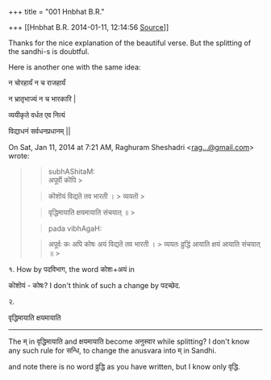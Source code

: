 +++
title = "001 Hnbhat B.R."

+++
[[Hnbhat B.R.	2014-01-11, 12:14:56 [Source](https://groups.google.com/g/samskrita/c/MoqXog4La2Q)]]



Thanks for the nice explanation of the beautiful verse. But the splitting of the sandhi-s is doubtful.

  

  

  

  

Here is another one with the same idea:

  

न चोरहार्यं न च राजहार्यं

न भ्रातृभाज्यं न च भारकारि \|

व्ययीकृते वर्धत एव नित्यं

विद्याधनं सर्वधनप्रधानम् \|\|

  

  
  

On Sat, Jan 11, 2014 at 7:21 AM, Raghuram Sheshadri \<[rag...@gmail.com]()\> wrote:  

> 
> > 
> > 
> > 
> > 
> > 
> > subhAShitaM:  
> > अपूर्वॊ कॊपि >
> 
> >  >
> 
> > कॊशॊयं विद्यतॆ तव भारती । >
> व्ययतॊ >
> 
> >  >
> 
> > वृद्धिमायाति क्षयमायाति संचयात् ॥ >
>   
>   
> > 
> > 
> > pada vibhAgaH:  
>   
> > अपूर्वः कः अपि कोषः अयं विद्यतॆ तव भारती । >
> व्ययतः व्रुद्धिं आयाति क्षयं आयाति संचयात् ॥ >
>   
> > 
> > 
> >   
> > 
> > 
> > 
> > 
> > 
> > 

१. How by पदविभाग, the word कोशः+अयं in 



कॊशॊयं - कोषः? I don't think of such a change by पदच्छेद.

  

२.





वृद्धिमायाति क्षयमायाति

 ---

  

The म् in वृद्धिमायाति and क्षयमायाति become अनुस्वार while splitting? I don't know any such rule for सन्धि, to change the anusvara into म् in Sandhi.

  

and note there is no word व्रुद्धि as you have written, but I know only वृद्धि.

  



  

